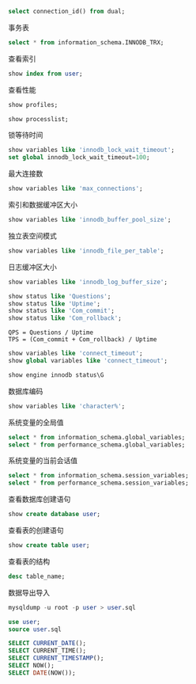 ```sql
select connection_id() from dual;
```

事务表
```sql
select * from information_schema.INNODB_TRX;
```

查看索引
```sql
show index from user;
```

查看性能
```sql
show profiles;
```

```sql
show processlist;
```

锁等待时间
```sql
show variables like 'innodb_lock_wait_timeout';
set global innodb_lock_wait_timeout=100;
```

最大连接数
```sql
show variables like 'max_connections';
```

索引和数据缓冲区大小
```sql
show variables like 'innodb_buffer_pool_size';
```

独立表空间模式
```sql
show variables like 'innodb_file_per_table';
```

日志缓冲区大小
```sql
show variables like 'innodb_log_buffer_size';
```

```sql
show status like 'Questions';
show status like 'Uptime';
show status like 'Com_commit';
show status like 'Com_rollback';
```
```
QPS = Questions / Uptime
TPS = (Com_commit + Com_rollback) / Uptime
```

```sql
show variables like 'connect_timeout';
show global variables like 'connect_timeout';
```

```sql
show engine innodb status\G
```

数据库编码
```sql
show variables like 'character%';
```

系统变量的全局值
```sql
select * from information_schema.global_variables;
select * from performance_schema.global_variables;
```

系统变量的当前会话值
```sql
select * from information_schema.session_variables;
select * from performance_schema.session_variables;
```

查看数据库创建语句
```sql
show create database user;
```

查看表的创建语句
```sql
show create table user;
```

查看表的结构
```sql
desc table_name;
```

数据导出导入
```sql
mysqldump -u root -p user > user.sql
```
```sql
use user;
source user.sql
```

```sql
SELECT CURRENT_DATE();
SELECT CURRENT_TIME();
SELECT CURRENT_TIMESTAMP();
SELECT NOW();
SELECT DATE(NOW());
```